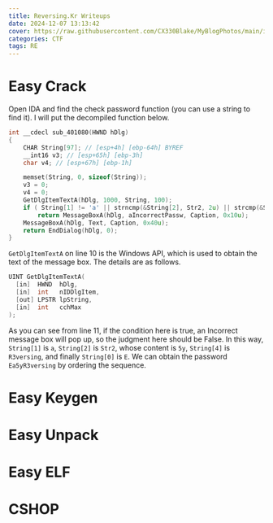 ```yaml
---
title: Reversing.Kr Writeups
date: 2024-12-07 13:13:42
cover: https://raw.githubusercontent.com/CX330Blake/MyBlogPhotos/main/image/ReversingKr.jpg
categories: CTF
tags: RE 
---
```


# Easy Crack

Open IDA and find the check password function (you can use a string to find it). I will put the decompiled function below.

```c
int __cdecl sub_401080(HWND hDlg)
{
    CHAR String[97]; // [esp+4h] [ebp-64h] BYREF
    __int16 v3; // [esp+65h] [ebp-3h]
    char v4; // [esp+67h] [ebp-1h]

    memset(String, 0, sizeof(String));
    v3 = 0;
    v4 = 0;
    GetDlgItemTextA(hDlg, 1000, String, 100);
    if ( String[1] != 'a' || strncmp(&String[2], Str2, 2u) || strcmp(&String[4], aR3versing) || String[0] != 'E' )
        return MessageBoxA(hDlg, aIncorrectPassw, Caption, 0x10u);
    MessageBoxA(hDlg, Text, Caption, 0x40u);
    return EndDialog(hDlg, 0);
}
```

`GetDlgItemTextA` on line 10 is the Windows API, which is used to obtain the text of the message box. The details are as follows.

```cpp
UINT GetDlgItemTextA(
  [in]  HWND  hDlg,
  [in]  int   nIDDlgItem,
  [out] LPSTR lpString,
  [in]  int   cchMax
);
```

As you can see from line 11, if the condition here is true, an Incorrect message box will pop up, so the judgment here should be False. In this way, `String[1]` is `a`, `String[2]` is `Str2`, whose content is `5y`, `String[4]` is `R3versing`, and finally `String[0]` is `E`. We can obtain the password `Ea5yR3versing` by ordering the sequence.

# Easy Keygen



# Easy Unpack

# Easy ELF

# CSHOP



